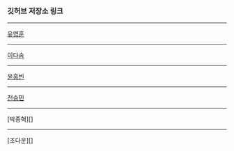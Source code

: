 ### 깃허브 저장소 링크
* * *
[유영훈](https://github.com/marangY/StudySave.git, "github link")
* * *
[이다솜](https://github.com/DaSom253/StudyJava.git, "github link")
* * *
[윤홍빈](https://github.com/YoonBeen/2bStudy.git, "github link")
* * *
[전승민](https://github.com/01jungseungmin/StudySave.git, "github link")
* * *
[박종혁][]
* * *
[조다운][]